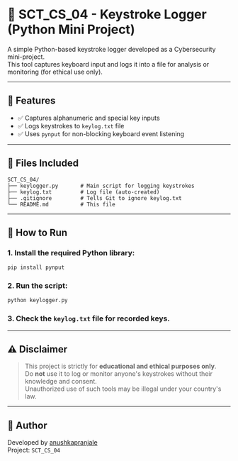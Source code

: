 # 🧠 SCT_CS_04 - Keystroke Logger (Python Mini Project)

A simple Python-based keystroke logger developed as a Cybersecurity mini-project.  
This tool captures keyboard input and logs it into a file for analysis or monitoring (for ethical use only).

---

## 📌 Features

- ✅ Captures alphanumeric and special key inputs  
- ✅ Logs keystrokes to `keylog.txt` file  
- ✅ Uses `pynput` for non-blocking keyboard event listening  

---

## 🧾 Files Included

```
SCT_CS_04/
├── keylogger.py       # Main script for logging keystrokes
├── keylog.txt         # Log file (auto-created)
├── .gitignore         # Tells Git to ignore keylog.txt
└── README.md          # This file
```

---

## 🚀 How to Run

### 1. Install the required Python library:

```bash
pip install pynput
```

### 2. Run the script:

```bash
python keylogger.py
```

### 3. Check the `keylog.txt` file for recorded keys.

---

## ⚠️ Disclaimer

> This project is strictly for **educational and ethical purposes only**.  
> Do **not** use it to log or monitor anyone's keystrokes without their knowledge and consent.  
> Unauthorized use of such tools may be illegal under your country's law.

---

## 🔗 Author

Developed by [anushkapranjale](https://github.com/anushkapranjale)  
Project: `SCT_CS_04`
